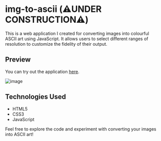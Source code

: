 # img-to-ascii (⚠️UNDER CONSTRUCTION⚠️)

This is a web application I created for converting images into colourful ASCII art using JavaScript. It allows users to select different ranges of resolution to customize the fidelity of their output.

## Preview

You can try out the application [here](https://example.com).

![image](https://github.com/andrew1k3/img-to-ascii/assets/95467716/4aa9954a-a9c0-48b9-ba7b-dfeaaa3de9fd)

## Technologies Used

- HTML5
- CSS3
- JavaScript

Feel free to explore the code and experiment with converting your images into ASCII art!
